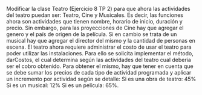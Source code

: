 Modificar la clase Teatro (Ejercicio 8 TP 2) para que ahora las actividades del teatro puedan ser: Teatro, Cine y Musicales. Es decir, las funciones ahora son actividades que tienen nombre, horario de inicio, duración y precio. Sin embargo, para las proyecciones de Cine hay que agregar el genero y el país de origen de la película. Si en cambio se trata de un musical hay que agregar el director del mismo y la cantidad de personas en escena. El teatro ahora requiere administrar el costo de usar el teatro para poder utilizar las instalaciones. Para ello se solicita implementar el método,  darCostos, el cual determina según las actividades del teatro cual debería ser el cobro obtenido. Para obtener el mismo, hay que tener en cuenta que se debe sumar los precios de cada tipo de actividad programada  y aplicar un incremento por actividad según se detalle:
Si es una obra de teatro: 45%
Si es un musical: 12%
Si es un película: 65%.
